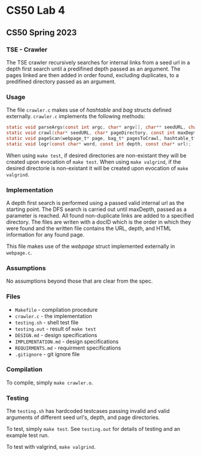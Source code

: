 # CS50 Lab 4
## CS50 Spring 2023

### TSE - Crawler

The TSE crawler recursively searches for internal links from a seed url in a depth first search until a predifined depth passed as an argument. The pages linked are then added in order found, excluding duplicates, to a predifined directory passed as an argument.

### Usage

The file `crawler.c` makes use of *hashtable* and *bag* structs defined externally. `crawler.c` implements the following methods:

```c
static void parseArgs(const int argc, char* argv[], char** seedURL, char** pageDirectory, int* maxDepth);
static void crawl(char* seedURL, char* pageDirectory, const int maxDepth);
static void pageScan(webpage_t* page, bag_t* pagesToCrawl, hashtable_t* pagesSeen);
static void logr(const char* word, const int depth, const char* url);
```

When using `make test`, if desired directories are non-existant they will be created upon evocation of `make test`.
When using `make valgrind`, if the desired directorie is non-existant it will be created upon evocation of `make valgrind`.

### Implementation

A depth first search is performed using a passed valid internal url as the starting point. The DFS search is carried out until maxDepth,
passed as a parameter is reached. All found non-duplicate links are added to a specified directory. The files are writen with a docID which
is the order in which they were found and the written file contains the URL, depth, and HTML information for any found page.

This file makes use of the *webpage* struct implemented externally in `webpage.c`.

### Assumptions

No assumptions beyond those that are clear from the spec.

### Files

* `Makefile` - compilation procedure
* `crawler.c` - the implementation
* `testing.sh` - shell test file
* `testing.out` - result of `make test`
* `DESIGN.md` - design specifications
* `IMPLEMENTATION.md` - design specifications
* `REQUIRMENTS.md` - requirment specifications
* `.gitignore` - git ignore file

### Compilation

To compile, simply `make crawler.o`.

### Testing

The `testing.sh` has hardcoded testcases passing invalid and valid arguments of different seed url's, depth, and page directories.

To test, simply `make test`.
See `testing.out` for details of testing and an example test run.

To test with valgrind, `make valgrind`.
